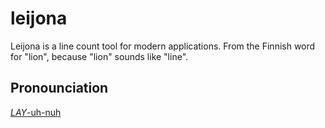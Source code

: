 # leijona
Leijona is a line count tool for modern applications. From the Finnish word for "lion", because "lion" sounds like
"line".

## Pronounciation
[_LAY_-uh-nuh](https://forvo.com/word/leijona/)
